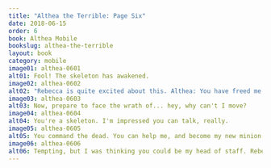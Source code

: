 ```yaml
---
title: "Althea the Terrible: Page Six"
date: 2018-06-15
order: 6
book: Althea Mobile
bookslug: althea-the-terrible
layout: book
category: mobile
image01: althea-0601
alt01: Fool! The skeleton has awakened.
image02: althea-0602
alt02: "Rebecca is quite excited about this. Althea: You have freed me from my eternal prison!"
image03: althea-0603
alt03: Now, prepare to face the wrath of... hey, why can't I move?
image04: althea-0604
alt04: You're a skeleton. I'm impressed you can talk, really.
image05: althea-0605
alt05: You command the dead. You can help me, and become my new minion.
image06: althea-0606
alt06: Tempting, but I was thinking you could be my head of staff. Rebecca holds out her staff.
---
```

